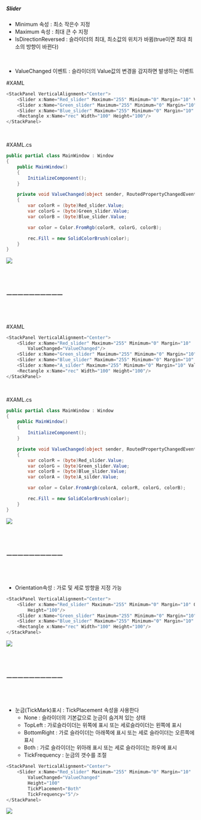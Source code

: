 ##### Slider
  - Minimum 속성 : 최소 작은수 지정
  - Maximum 속성 : 최대 큰 수 지정
  - IsDirectionReversed : 슬라이더의 최대, 최소값의 위치가 바뀜(true이면 최대 최소의 방향이 바뀐다)

<br/>

  - ValueChanged 이벤트 : 슬라이더의 Value값의 변경을 감지하면 발생하는 이벤트

#XAML
~~~c#
<StackPanel VerticalAlignment="Center">
    <Slider x:Name="Red_slider" Maximum="255" Minimum="0" Margin="10" ValueChanged="ValueChanged"/>
    <Slider x:Name="Green_slider" Maximum="255" Minimum="0" Margin="10" ValueChanged="ValueChanged"/>
    <Slider x:Name="Blue_slider" Maximum="255" Minimum="0" Margin="10" ValueChanged="ValueChanged"/>
    <Rectangle x:Name="rec" Width="100" Height="100"/>
</StackPanel>
~~~

<br/>

#XAML.cs
~~~c#
public partial class MainWindow : Window
{
    public MainWindow()
    {
        InitializeComponent();
    }

    private void ValueChanged(object sender, RoutedPropertyChangedEventArgs<double> e)
    {
        var colorR = (byte)Red_slider.Value;
        var colorG = (byte)Green_slider.Value;
        var colorB = (byte)Blue_slider.Value;

        var color = Color.FromRgb(colorR, colorG, colorB);

        rec.Fill = new SolidColorBrush(color);
    }
}
~~~

<img src="https://user-images.githubusercontent.com/39178978/156905759-405d0d68-7c25-43ea-a891-056f94ae35e8.png">

<br/><br/>

### ㅡㅡㅡㅡㅡㅡㅡㅡㅡㅡ

<br/><br/>

#XAML
~~~c#
<StackPanel VerticalAlignment="Center">
    <Slider x:Name="Red_slider" Maximum="255" Minimum="0" Margin="10"
        ValueChanged="ValueChanged"/>
    <Slider x:Name="Green_slider" Maximum="255" Minimum="0" Margin="10" ValueChanged="ValueChanged"/>
    <Slider x:Name="Blue_slider" Maximum="255" Minimum="0" Margin="10" ValueChanged="ValueChanged"/>
    <Slider x:Name="A_silder" Maximum="255" Minimum="0" Margin="10" ValueChanged="ValueChanged"/>
    <Rectangle x:Name="rec" Width="100" Height="100"/>
</StackPanel>
~~~

<br/>

#XAML.cs
~~~c#
public partial class MainWindow : Window
{
    public MainWindow()
    {
        InitializeComponent();
    }

    private void ValueChanged(object sender, RoutedPropertyChangedEventArgs<double> e)
    {
        var colorR = (byte)Red_slider.Value;
        var colorG = (byte)Green_slider.Value;
        var colorB = (byte)Blue_slider.Value;
        var colorA = (byte)A_silder.Value;

        var color = Color.FromArgb(colorA, colorR, colorG, colorB);

        rec.Fill = new SolidColorBrush(color);
    }
}
~~~

<img src="https://user-images.githubusercontent.com/39178978/156906074-7f9e7cbb-1f3d-4b19-9e51-94728cc6973c.png">

<br/><br/>

### ㅡㅡㅡㅡㅡㅡㅡㅡㅡㅡ

<br/><br/>

  - Orientation속성 : 가로 및 세로 방향을 지정 가능

~~~c#
<StackPanel VerticalAlignment="Center">
    <Slider x:Name="Red_slider" Maximum="255" Minimum="0" Margin="10" Orientation="Vertical"  ValueChanged="ValueChanged"
        Height="100"/>
    <Slider x:Name="Green_slider" Maximum="255" Minimum="0" Margin="10" ValueChanged="ValueChanged"/>
    <Slider x:Name="Blue_slider" Maximum="255" Minimum="0" Margin="10" ValueChanged="ValueChanged"/>
    <Rectangle x:Name="rec" Width="100" Height="100"/>
</StackPanel>
~~~

<img src="https://user-images.githubusercontent.com/39178978/156905872-8881619d-6b72-424e-8cf3-4286f49b676b.png">

<br/><br/>

### ㅡㅡㅡㅡㅡㅡㅡㅡㅡㅡ

<br/><br/>

  - 눈금(TickMark)표시 : TickPlacement 속성을 사용한다
    - None : 슬라이더의 기본값으로 눈금이 숨겨져 있는 상태
    - TopLeft : 가로슬라이더는 위쪽에 표시 또는 세로슬라이더는 왼쪽에 표시
    - BottomRight : 가로 슬라이더는 아래쪽에 표시 또는 세로 슬라이더는 오른쪽에 표시
    - Both : 가로 슬라이더는 위아래 표시 또는 세로 슬라이더는 좌우에 표시
    - TickFrequency : 눈금의 갯수를 조절

~~~c#
<StackPanel VerticalAlignment="Center">
    <Slider x:Name="Red_slider" Maximum="255" Minimum="0" Margin="10"
        ValueChanged="ValueChanged"
        Height="100"
        TickPlacement="Both"
        TickFrequency="5"/>
</StackPanel>
~~~

<img src="https://user-images.githubusercontent.com/39178978/156905997-b90525ab-d615-42fc-9fdb-933676cab050.png">
